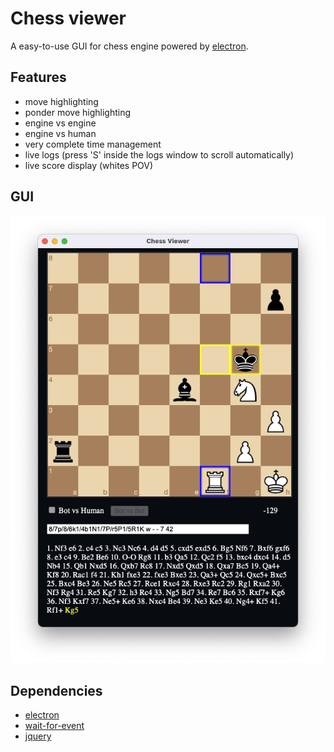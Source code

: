# Chess viewer
A easy-to-use GUI for chess engine powered by [electron](https://www.electronjs.org/).

## Features
- move highlighting
- ponder move highlighting
- engine vs engine
- engine vs human
- very complete time management
- live logs (press 'S' inside the logs window to scroll automatically)
- live score display (whites POV)

## GUI
![GUI](gui.png)

## Dependencies
- [electron](https://www.npmjs.com/package/electron)
- [wait-for-event](https://www.npmjs.com/package/wait-for-event)
- [jquery](https://www.npmjs.com/package/jquery)
